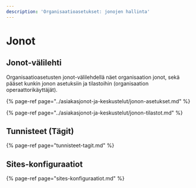 ```yaml
---
description: 'Organisaatioasetukset: jonojen hallinta'
---
```


# Jonot

## Jonot-välilehti <a id="jonot-valilehti"></a>

Organisaatioasetusten jonot-välilehdellä näet organisaation jonot, sekä pääset kunkin jonon asetuksiin ja tilastoihin \(organisaation operaattorikäyttäjät\).

{% page-ref page="../asiakasjonot-ja-keskustelut/jonon-asetukset.md" %}

{% page-ref page="../asiakasjonot-ja-keskustelut/jonon-tilastot.md" %}

## Tunnisteet \(Tägit\)  <a id="keskustelumerkintojen-hallinta-tagit"></a>

{% page-ref page="tunnisteet-tagit.md" %}

## Sites-konfiguraatiot

{% page-ref page="sites-konfiguraatiot.md" %}

